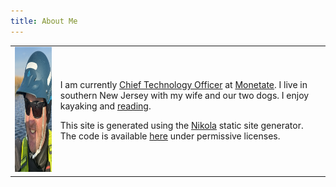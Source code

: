```yaml
---
title: About Me
---
```


<table>
<tr>
<td><img src="/resources/img/kayak_small.jpg" alt="Headshot" height=200px></td>
<td><p>I am currently <a href="https://www.linkedin.com/in/austin-rochford/">Chief Technology Officer</a> at <a href="https://monetate.com/">Monetate</a>. I live in southern New Jersey with my wife and our two dogs.  I enjoy kayaking and <a href="/reading-log.html">reading</a>.</p>

<p>This site is generated using the <a href="https://getnikola.com/">Nikola</a> static site generator.  The code is available <a href="https://github.com/AustinRochford/blog-nikola">here</a> under permissive licenses.</p></td>
</tr>
</table>
